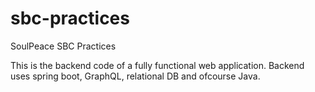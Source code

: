 # sbc-practices
SoulPeace SBC Practices

This is the backend code of a fully functional web application. Backend uses spring boot, GraphQL, relational DB and ofcourse Java.
